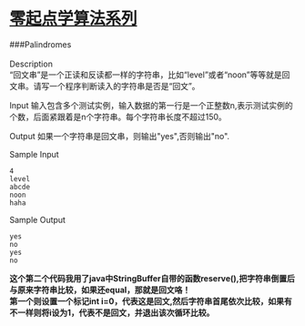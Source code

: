 # [零起点学算法系列](https://github.com/xlm7/ACM/tree/master/begin)

###Palindromes<br><br>
Description<br>
“回文串”是一个正读和反读都一样的字符串，比如“level”或者“noon”等等就是回文串。请写一个程序判断读入的字符串是否是“回文”。

Input
输入包含多个测试实例，输入数据的第一行是一个正整数n,表示测试实例的个数，后面紧跟着是n个字符串。每个字符串长度不超过150。

Output
如果一个字符串是回文串，则输出"yes",否则输出"no".

Sample Input 

    4
    level
    abcde
    noon
    haha

Sample Output

    yes
    no
    yes
    no

**这个第二个代码我用了java中StringBuffer自带的函数reserve(),把字符串倒置后与原来字符串比较，如果还equal，那就是回文咯！<br>第一个则设置一个标记int i=0，代表这是回文,然后字符串首尾依次比较，如果有不一样则将i设为1，代表不是回文，并退出该次循环比较。**
		
